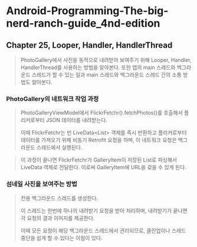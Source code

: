 # Android-Programming-The-big-nerd-ranch-guide_4nd-edition
## Chapter 25, Looper, Handler, HandlerThread
>PhotoGallery에서 사진을 동적으로 내려받아 보여주기 위해 Looper, Handler, HandlerThread를 사용하는 방법을 알아본다. 
>또한 앱의 main 스레드와 백그라운드 스레드가 할 수 있는 일과 main 스레드와 백그라운드 스레드 간의 소통 방법도 알아본다.

### PhotoGallery의 네트워크 작업 과정
> PhotoGalleryViewModel에서 FlickrFetchr().fetchPhotos()를 호출해서 플리커로부터 JSON 데이터를 내려받는다. 
> 
> 이때 FlickrFetchr는 빈 LiveData<List<GalleryItem>> 객체를 즉시 반환하고 플리커로부터 데이터를 가져오기 위해 비동기 Retrofit 요청을 하며, 이 네트워크 요청은 백그라운드 스레드에서 실행된다.
  
> 이 과정이 끝나면 FlickrFetchr가 GalleryItem이 저장된 List로 파싱해서 LiveData 객체로 전달한다. 이로써 GalleryItem에 URL을 갖을 수 있게 된다. 

### 섬네일 사진을 보여주는 방법
> 전용 백그라운드 스레드를 생성한다.
>  
> 이 스레드는 한번에 하나의 내려받기 요청을 받아 처리하며, 내려받기가 끝나면 각 요청의 결과 이미지를 제공한다. 
> 
>이때 모든 요청이 해당 백그라운드 스레드에서 관리되므로, 클린업이나 스레드 중단을 쉽게 할 수 있다는 이점이 있다.
